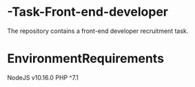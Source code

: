 # -Task-Front-end-developer
The repository contains a front-end developer recruitment task.

# EnvironmentRequirements
NodeJS v10.16.0
PHP ^7.1